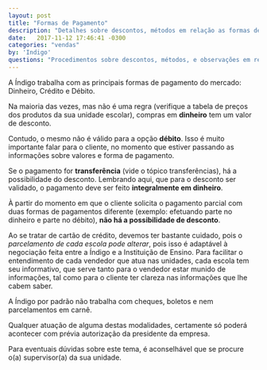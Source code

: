 ```yaml
---
layout: post
title: "Formas de Pagamento"
description: "Detalhes sobre descontos, métodos em relação as formas de pagamento"
date:   2017-11-12 17:46:41 -0300
categories: "vendas"
by: 'Indigo'
questions: "Procedimentos sobre descontos, métodos, e observações em relação as formas de pagamento"
---
```


A Índigo trabalha com as principais formas de pagamento do mercado: Dinheiro, Crédito e Débito.

Na maioria das vezes, mas não é uma regra (verifique a tabela de preços dos produtos da sua unidade escolar), compras em **dinheiro** tem um valor de desconto.

Contudo, o mesmo não é válido para a opção **débito**. Isso é muito importante falar para o cliente, no momento que estiver passando as informações sobre valores e forma de pagamento.

Se o pagamento for **transferência** (vide o tópico transferências), há a possibilidade do desconto.
Lembrando aqui, que para o desconto ser validado, o pagamento deve ser feito **integralmente em dinheiro**.

À partir do momento em que o cliente solicita o pagamento parcial com duas formas de pagamentos diferente (exemplo: efetuando parte no dinheiro e parte no débito), **não há a possibilidade de desconto**.

Ao se tratar de cartão de crédito, devemos ter bastante cuidado, pois o *parcelamento de cada escola pode alterar*, pois isso é adaptável à negociação feita entre a Índigo e a Instituição de Ensino. Para facilitar o entendimento de cada vendedor que atua nas unidades, cada escola tem seu informativo, que serve tanto para o vendedor estar munido de informações, tal como para o cliente ter clareza nas informações que lhe cabem saber.

A Índigo por padrão não trabalha com cheques, boletos e nem parcelamentos em carnê.

Qualquer atuação de alguma destas modalidades, certamente só poderá acontecer com prévia autorização da presidente da empresa.

Para eventuais dúvidas sobre este tema, é aconselhável que se procure o(a) supervisor(a) da sua unidade.
